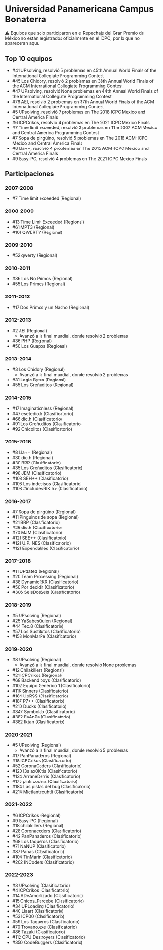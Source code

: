 # Universidad Panamericana Campus Bonaterra

:warning: Equipos que solo participaron en el Repechaje del Gran Premio de México no están registrados oficialmente en el ICPC, por lo que no aparecerán aquí.

## Top 10 equipos

- #41 UPsolving, resolvió 5 problemas en 45th Annual World Finals of the International Collegiate Programming Contest
- #45 Los Chidory, resolvió 2 problemas en 38th Annual World Finals of the ACM International Collegiate Programming Contest
- #47 UPsolving, resolvió None problemas en 44th Annual World Finals of the International Collegiate Programming Contest
- #76 AEI, resolvió 2 problemas en 37th Annual World Finals of the ACM International Collegiate Programming Contest
- #5 UPsolving, resolvió 7 problemas en The 2018 ICPC Mexico and Central America Finals
- #6 ICPCrikos, resolvió 4 problemas en The 2021 ICPC Mexico Finals
- #7 Time limit exceeded, resolvió 3 problemas en The 2007 ACM Mexico and Central America Programming Contest
- #7 Sopa de pingüino, resolvió 5 problemas en The 2016 ACM-ICPC Mexico and Central America Finals
- #8 Lla++, resolvió 4 problemas en The 2015 ACM-ICPC Mexico and Central America Finals
- #9 Easy-PC, resolvió 4 problemas en The 2021 ICPC Mexico Finals

## Participaciones

### 2007-2008

- #7 Time limit exceeded (Regional)

### 2008-2009

- #13 Time Limit Exceeded (Regional)
- #61 MPT3 (Regional)
- #101 QWERTY (Regional)

### 2009-2010

- #52 qwerty (Regional)

### 2010-2011

- #36 Los No Primos (Regional)
- #55 Los Primos (Regional)

### 2011-2012

- #17 Dos Primos y un Nacho (Regional)

### 2012-2013

- #2 AEI (Regional)
  - Avanzó a la final mundial, donde resolvió 2 problemas
- #36 PHP (Regional)
- #50 Los Guapos (Regional)

### 2013-2014

- #3 Los Chidory (Regional)
  - Avanzó a la final mundial, donde resolvió 2 problemas
- #31 Logic Bytes (Regional)
- #55 Los Greñuditos (Regional)

### 2014-2015

- #17 Imaginationless (Regional)
- #47 esetedio.h (Clasificatorio)
- #66 dic.h (Clasificatorio)
- #91 Los Greñuditos (Clasificatorio)
- #92 Chicolitos (Clasificatorio)

### 2015-2016

- #8 Lla++ (Regional)
- #30 dic.h (Regional)
- #30 BRP (Clasificatorio)
- #35 Los Greñuditos (Clasificatorio)
- #98 JEM (Clasificatorio)
- #108 SEH++ (Clasificatorio)
- #108 Los indecisos (Clasificatorio)
- #108 #include<RIK.h> (Clasificatorio)

### 2016-2017

- #7 Sopa de pingüino (Regional)
- #11 Pinguinos de sopa (Regional)
- #21 BRP (Clasificatorio)
- #26 dic.h (Clasificatorio)
- #70 MJM (Clasificatorio)
- #121 SEE++ (Clasificatorio)
- #121 U.P. NES (Clasificatorio)
- #121 Expendables (Clasificatorio)

### 2017-2018

- #11 UPdated (Regional)
- #20 Team Processing (Regional)
- #38 DynamicRKR (Clasificatorio)
- #50 Por decidir (Clasificatorio)
- #306 SeisDosSeis (Clasificatorio)

### 2018-2019

- #5 UPsolving (Regional)
- #25 YaSabesQuien (Regional)
- #44 Tec.8 (Clasificatorio)
- #57 Los Sustitutos (Clasificatorio)
- #153 MonMarPe (Clasificatorio)

### 2019-2020

- #8 UPsolving (Regional)
  - Avanzó a la final mundial, donde resolvió None problemas
- #12 Chilakillers (Regional)
- #21 ICPCrikos (Regional)
- #68 Backend boys (Clasificatorio)
- #102 Equipo Genérico 1 (Clasificatorio)
- #116 Sinners (Clasificatorio)
- #164 UpRSS (Clasificatorio)
- #187 P7++ (Clasificatorio)
- #210 Ducks (Clasificatorio)
- #347 Symbolab (Clasificatorio)
- #382 FaAnPa (Clasificatorio)
- #382 Iktan (Clasificatorio)

### 2020-2021

- #5 UPsolving (Regional)
  - Avanzó a la final mundial, donde resolvió 5 problemas
- #17 PanPanaderos (Regional)
- #18 ICPCrikos (Clasificatorio)
- #52 CoronaCoders (Clasificatorio)
- #120 l3s ax0l0tls (Clasificatorio)
- #134 ArraneDerris (Clasificatorio)
- #175 pink coders (Clasificatorio)
- #184 Las pistas del bug (Clasificatorio)
- #214 Mictlantecuhtli (Clasificatorio)

### 2021-2022

- #6 ICPCrikos (Regional)
- #9 Easy-PC (Regional)
- #18 chilakillers (Regional)
- #28 Coronacoders (Clasificatorio)
- #42 PanPanaderos (Clasificatorio)
- #68 Los taqueros (Clasificatorio)
- #71 NaNUP (Clasificatorio)
- #87 Panas (Clasificatorio)
- #104 TinMarin (Clasificatorio)
- #202 INCoders (Clasificatorio)

### 2022-2023

- #3 UPsolving (Clasificatorio)
- #4 ICPCrikos (Clasificatorio)
- #14 ADeAmortizado (Clasificatorio)
- #15 Chicos_Percebe (Clasificatorio)
- #34 UPLoading (Clasificatorio)
- #40 Llaart (Clasificatorio)
- #53 ICP00 (Clasificatorio)
- #59 Los Taqueros (Clasificatorio)
- #70 Troyano.exe (Clasificatorio)
- #86 Tazaki (Clasificatorio)
- #112 CPU Destroyers (Clasificatorio)
- #350 CodeBuggers (Clasificatorio)



